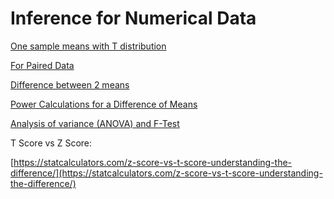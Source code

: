 # Inference for Numerical Data

[One sample means with T distribution](Inference%20for%20Numerical%20Data%203b1d8b1456e04023bc1028fa44411e8a/One%20sample%20means%20with%20T%20distribution%201526d3ac72c54fb584d89857bf5e62a0.md)

[For Paired Data](Inference%20for%20Numerical%20Data%203b1d8b1456e04023bc1028fa44411e8a/For%20Paired%20Data%2008c41b76a59c4b038f8be0e569e23691.md)

[Difference between 2 means](Inference%20for%20Numerical%20Data%203b1d8b1456e04023bc1028fa44411e8a/Difference%20between%202%20means%2035f1d209c95949d0a1e95fb02bbd94b5.md)

[Power Calculations for a Difference of Means](Inference%20for%20Numerical%20Data%203b1d8b1456e04023bc1028fa44411e8a/Power%20Calculations%20for%20a%20Difference%20of%20Means%2005228eb22b164d60aa4e7d7c0a4b6e26.md)

[Analysis of variance (ANOVA) and F-Test](Inference%20for%20Numerical%20Data%203b1d8b1456e04023bc1028fa44411e8a/Analysis%20of%20variance%20(ANOVA)%20and%20F-Test%20e7cfe99e951f45aa8cad8191ca44456d.md)

T Score vs Z Score:

[https://statcalculators.com/z-score-vs-t-score-understanding-the-difference/](https://statcalculators.com/z-score-vs-t-score-understanding-the-difference/)